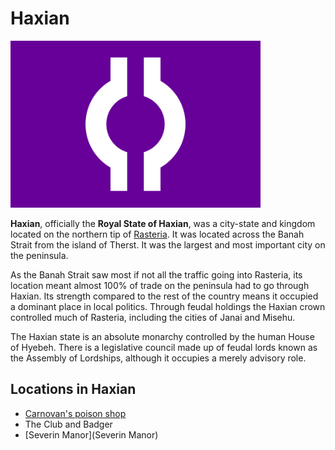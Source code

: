 # Haxian

[![](https://raw.githubusercontent.com/lel-rc/Ornia-Wiki/master/assets/resized/haxian_RESIZED.jpg)](https://raw.githubusercontent.com/lel-rc/Ornia-Wiki/master/assets/haxian.png)

**Haxian**, officially the **Royal State of Haxian**, was a city-state and kingdom located on the northern tip of [Rasteria](Rasteria). It was located across the Banah Strait from the island of Therst. It was the largest and most important city on the peninsula. 


As the Banah Strait saw most if not all the traffic going into Rasteria, its location meant almost 100% of trade on the peninsula had to go through Haxian. Its strength compared to the rest of the country means it occupied a dominant place in local politics. Through feudal holdings the Haxian crown controlled much of Rasteria, including the cities of Janai and Misehu.


The Haxian state is an absolute monarchy controlled by the human House of Hyebeh. There is a legislative council made up of feudal lords known as the Assembly of Lordships, although it occupies a merely advisory role.

## Locations in Haxian

- [Carnovan's poison shop](Carnovan)
- The Club and Badger
- [Severin Manor](Severin Manor)

